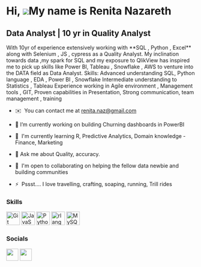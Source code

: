 Hi, ![](https://user-images.githubusercontent.com/18350557/176309783-0785949b-9127-417c-8b55-ab5a4333674e.gif)My name is Renita Nazareth
=======================================================================================================================================

Data Analyst | 10 yr in Quality Analyst
---------------------------------------

With 10yr of experience extensively working with \*\*SQL , Python , Excel\*\* along with Selenium , JS , cypress as a Quality Analyst. My inclination towards data ,my spark for SQL and my exposure to QlikView has inspired me to pick up skills like Power BI, Tableau , Snowflake , AWS to venture into the DATA field as Data Analyst. Skills: Advanced understanding SQL, Python language , EDA , Power BI , Snowflake Intermediate understanding to Statistics , Tableau Experience working in Agile environment , Management tools , GIT, Proven capabilities in Presentation, Strong communication, team management , training

* ✉️  You can contact me at [renita.naz@gmail.com](mailto:renita.naz@gmail.com)
* 🔭 I’m currently working on building Churning dashboards in PowerBI
* 🧠  I'm currently learning R, Predictive Analytics, Domain knowledge - Finance, Marketing
* 💬 Ask me about Quality, accuracy.
* 🤝  I'm open to collaborating on helping the fellow data newbie and building communities
  
* ⚡  Pssst.... I love travelling, crafting, soaping, running, Trill rides

### Skills


<p align="left">
<a href="https://git-scm.com/" target="_blank" rel="noreferrer"><img src="https://raw.githubusercontent.com/danielcranney/readme-generator/main/public/icons/skills/git-colored.svg" width="36" height="36" alt="Git" /></a>
<a href="https://developer.mozilla.org/en-US/docs/Web/JavaScript" target="_blank" rel="noreferrer"><img src="https://raw.githubusercontent.com/danielcranney/readme-generator/main/public/icons/skills/javascript-colored.svg" width="36" height="36" alt="JavaScript" /></a>
<a href="https://www.python.org/" target="_blank" rel="noreferrer"><img src="https://raw.githubusercontent.com/danielcranney/readme-generator/main/public/icons/skills/python-colored.svg" width="36" height="36" alt="Python" /></a>
<a href="https://www.r-project.org/" target="_blank" rel="noreferrer"><img src="https://raw.githubusercontent.com/danielcranney/readme-generator/main/public/icons/skills/rlang-colored.svg" width="36" height="36" alt="rlang" /></a>
<a href="https://www.mysql.com/" target="_blank" rel="noreferrer"><img src="https://raw.githubusercontent.com/danielcranney/readme-generator/main/public/icons/skills/mysql-colored.svg" width="36" height="36" alt="MySQL" /></a>
</p>


### Socials

<p align="left"> <a href="https://www.github.com/renitanaz" target="_blank" rel="noreferrer"><img src="https://raw.githubusercontent.com/danielcranney/readme-generator/main/public/icons/socials/github.svg" width="32" height="32" /></a> <a href="https://www.linkedin.com/in/renita-nazareth-16aba590/" target="_blank" rel="noreferrer"><img src="https://raw.githubusercontent.com/danielcranney/readme-generator/main/public/icons/socials/linkedin.svg" width="32" height="32" /></a></p>

